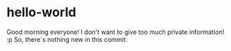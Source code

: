 # hello-world
Good morning everyone!
I don't want to give too much private information! :p
So, there´s nothing new in this commit.
